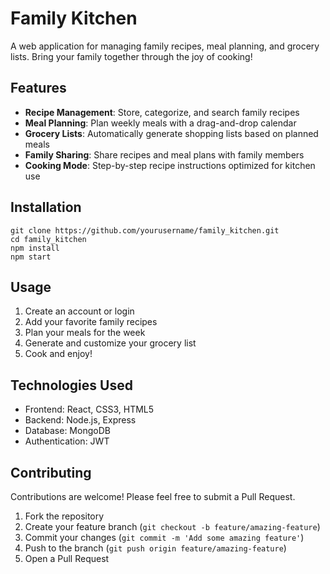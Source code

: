 # Family Kitchen

A web application for managing family recipes, meal planning, and grocery lists. Bring your family together through the joy of cooking!

## Features

- **Recipe Management**: Store, categorize, and search family recipes
- **Meal Planning**: Plan weekly meals with a drag-and-drop calendar
- **Grocery Lists**: Automatically generate shopping lists based on planned meals
- **Family Sharing**: Share recipes and meal plans with family members
- **Cooking Mode**: Step-by-step recipe instructions optimized for kitchen use

## Installation

```
git clone https://github.com/yourusername/family_kitchen.git
cd family_kitchen
npm install
npm start
```

## Usage

1. Create an account or login
2. Add your favorite family recipes
3. Plan your meals for the week
4. Generate and customize your grocery list
5. Cook and enjoy!

## Technologies Used

- Frontend: React, CSS3, HTML5
- Backend: Node.js, Express
- Database: MongoDB
- Authentication: JWT

## Contributing

Contributions are welcome! Please feel free to submit a Pull Request.

1. Fork the repository
2. Create your feature branch (`git checkout -b feature/amazing-feature`)
3. Commit your changes (`git commit -m 'Add some amazing feature'`)
4. Push to the branch (`git push origin feature/amazing-feature`)
5. Open a Pull Request
